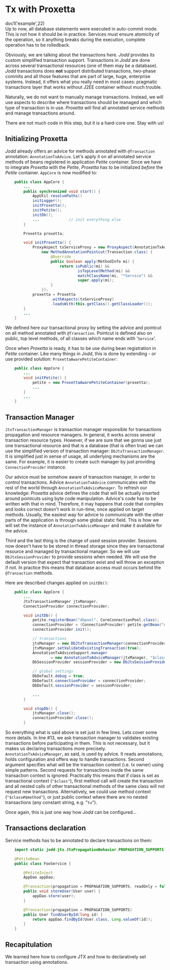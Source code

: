 # Tx with Proxetta

<div class="doc1"><js>doc1('example',22)</js></div>
Up to now, all database statements were executed in auto-commit mode.
This is not how it should be in practice. Services must ensure atomicity
of the operation, so it anything breaks during the execution, complete
operation has to be rolledback.

Obviously, we are talking about the transactions here. *Jodd* provides
its custom simplified transaction support. Transactions in *Jodd* are
done across several transactional resources (one of them may be a
database). *Jodd* transactions does **not** support distributed
transactions, two-phase commits and all those features that are part of
large, huge, enterprise systems. Instead, it offers what you really need
in most cases: pragmatic transactions layer that works without J2EE
container without much trouble.

Naturally, we do not want to manually manage transactions. Instead, we
will use aspects to describe where transactions should be managed and
which type of transaction is in use. *Proxetta* will find all annotated
service methods and manage transactions around.

There are not much code in this step, but it is a hard-core one. Stay
with us!

## Initializing Proxetta

*Jodd* already offers an advice for methods annotated with
`@Transaction` annotation: `AnnotationTxAdvice`. Let's apply it on all
annotated service methods of beans registered in application *Petite*
container. Since we have to integrate *Proxetta* with the *Petite*,
*Proxetta* has to be initialized *before* the *Petite* container.
`AppCore` is now modified to:

~~~~~ java
    public class AppCore {
    	...
    	public synchronized void start() {
    		AppUtil.resolvePaths()
    		initLogger();
    		initProxetta();
    		initPetite();
    		initDb();
    		...				// init everything else
    	}

    	Proxetta proxetta;

    	void initProxetta() {
    		ProxyAspect txServiceProxy = new ProxyAspect(AnnotationTxAdvice.class,
    			new MethodAnnotationPointcut(Transaction.class) {
    				@Override
    				public boolean apply(MethodInfo mi) {
    					return isPublic(mi) &&
    							isTopLevelMethod(mi) &&
    							matchClassName(mi, "*Service") &&
    							super.apply(mi);
    				}
    			});
    		proxetta = Proxetta
                    .withAspects(txServiceProxy)
                    .loadsWith(this.getClass().getClassLoader());
    	}
    	...
    }
~~~~~

We defined here our transactional proxy by setting the advice and
pointcut on all method annotated with `@Transaction`. Pointcut is
defined also on public, top level methods, of all classes which name
ends with \'`Service`\'.

Once when *Proxetta* is ready, it has to be use during bean registration
in *Petite* container. Like many things in *Jodd*, this is done by
extending - or use provided solution: `ProxettaAwarePetiteContainer`\:

~~~~~ java
    public class AppCore {
    	...
    	void initPetite() {
    		petite = new ProxettaAwarePetiteContainer(proxetta);
    		...
    	}
    	...
    }
~~~~~

## Transaction Manager

`JtxTransactionManager` is transaction manager responsible for
transactions propagation and resource managers. In general, it works
across several transaction resource types. However, if we are sure that
we gonna use just one transactional resource and that is a database
(that is often true) we can use the simplified version of transaction
manager: `DbJtxTransactionManager`. It is simplified just in sense of
usage, all underlying mechanisms are the same. For example, it is easier
to create such manager by just providing `ConnectionProvider` instance.

Our advice must be somehow aware of transaction manager, in order to
control transactions. Advice `AnnotationTxAdvice` communicates
with the rest of the world through `AnnotationTxAdviceManager`. To
refresh our knowledge: *Proxetta* advice defines the code that will be
actually inserted around pointcuts using byte code manipulation.
Advice's code has to be written with that in mind. Therefore, it may
happens that code that compiles and looks correct doesn't work in
run-time, once applied on target methods. Usually, the easiest way for
advice to communicate with the other parts of the application is through
some global static field. This is how we will set the instance of
`AnnotationTxAdviceManager` and make it available for the advice.

Third and the last thing is the change of used session provider.
Sessions now doesn't have to be stored in thread storage since they are
transactional resource and managed by transactional manager. So we will
use `DbJtxSessionProvider` to provide sessions when needed. We will use
the default version that expect that transaction exist and will throw an
exception if not. In practice this means that database access must
occurs behind the `@Transaction` methods.

Here are described changes applied on `initDb()`\:

~~~~~ java
    public class AppCore {
    	...
    	JtxTransactionManager jtxManager;
    	ConnectionProvider connectionProvider;

    	void initDb() {
    		petite.registerBean("dbpool", CoreConnectionPool.class);
    		connectionProvider = (ConnectionProvider) petite.getBean("dbpool");
    		connectionProvider.init();

    		// transactions
    		jtxManager = new DbJtxTransactionManager(connectionProvider);
    		jtxManager.setValidateExistingTransaction(true);
    		AnnotationTxAdviceSupport.manager
                    = new AnnotationTxAdviceManager(jtxManager, "$class");
    		DbSessionProvider sessionProvider = new DbJtxSessionProvider(jtxManager);

    		// global settings
    		DbDefault.debug = true;
    		DbDefault.connectionProvider = connectionProvider;
    		DbDefault.sessionProvider = sessionProvider;

    		...
    	}

    	void stopDb() {
    		jtxManager.close();
    		connectionProvider.close();
    	}
~~~~~

So everything what is said above is set just in few lines. Lets cover
some more details. In line #13, we ask transaction manager to validates
existing transactions before participating in them. This is not
necessary, but it makes us declaring transactions more precisely.
`AnnotationTxAdviceManager`, as said, is used by advice. It reads
annotations, holds configuration and offers way to handle transactions.
Second` `argument specifies what will be the transaction context (i.e.
tx owner) using simple patterns. Second requests for transactions inside
the same transaction context is ignored. Practically this means that if
class is set as transactional context (`"$class"`), first method call
will create the transaction and all nested calls of other transactional
methods of the same class will not request new transactions.
Alternatively, we could use method context (`"$class#$method"`), or just
public context where there are no nested transactions (any constant
string, e.g. "`tx`").

Once again, this is just one way how *Jodd* can be configured...

## Transactions declaration

Service methods has to be annotated to declare transactions on them:

~~~~~ java
    import static jodd.jtx.JtxPropagationBehavior.PROPAGATION_SUPPORTS;

    @PetiteBean
    public class FooService {

    	@PetiteInject
    	AppDao appDao;

    	@Transaction(propagation = PROPAGATION_SUPPORTS, readOnly = false)
    	public void storeUser(User user) {
    		appDao.store(user);
    	}

    	@Transaction(propagation = PROPAGATION_SUPPORTS)
    	public User findUserById(long id) {
    		return appDao.findById(User.class, Long.valueOf(id));
    	}
    }
~~~~~

## Recapitulation

We learned here how to configure JTX and how to declaratively set
transaction using annotations.

